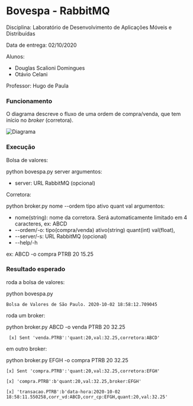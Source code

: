 # **Bovespa - RabbitMQ**

Disciplina: Laboratório de Desenvolvimento de Aplicações Móveis e Distribuídas

Data de entrega: 02/10/2020

Alunos:

- Douglas Scalioni Domingues
- Otávio Celani

Professor: Hugo de Paula

### Funcionamento

O diagrama descreve o fluxo de uma ordem de compra/venda, que tem início no _broker_ (corretora).

![Diagrama](/notes/diagrama.jpg)

### Execução

Bolsa de valores:

python bovespa.py server
argumentos:

- server: URL RabbitMQ (opcional)

Corretora:

python broker.py nome --ordem tipo ativo quant val
argumentos:

- nome(string): nome da corretora. Será automaticamente limitado em 4 caracteres, ex: ABCD
- --ordem/-o: tipo(compra/venda) ativo(string) quant(int) val(float),
- --server/-s: URL RabbitMQ (opcional)
- --help/-h

ex: ABCD -o compra PTRB 20 15.25

### Resultado esperado

roda a bolsa de valores:

python bovespa.py

`Bolsa de Valores de São Paulo. 2020-10-02 18:58:12.709045`

roda um broker:

python broker.py ABCD -o venda PTRB 20 32.25

` [x] Sent 'venda.PTRB':'quant:20,val:32.25,corretora:ABCD'`

em outro broker:

python broker.py EFGH -o compra PTRB 20 32.25

`[x] Sent 'compra.PTRB':'quant:20,val:32.25,corretora:EFGH'`

`[x] 'compra.PTRB':b'quant:20,val:32.25,broker:EFGH'`

`[x] 'transacao.PTRB':b'data-hora:2020-10-02 18:58:11.550258,corr_vd:ABCD,corr_cp:EFGH,quant:20,val:32.25'`
